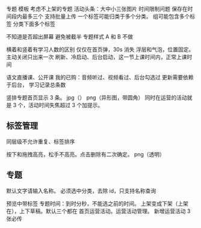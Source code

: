 专题
模板
考虑不上架的专题
活动头条：大中小三张图片
时间限制问题
保存在时间段内最多三个
支持批量上传
一个标签可能归类于多个分类。
组可能包含多个标签
分类下面多个标签

不知道是否超出屏幕
避免被截半
专题样式 A 和 B 不做

横着和竖着有学习人数的区别
仅仅在首页弹，30s 消失
浮层和气泡，位置固定。
主动关闭只出来一次
刷新、冷启动、后台启动，这一节上课时间内，正常上课时间

语文直播课、公开课
我的已购：音频听过、视频看过、后台勾选过
更新需要依赖于后台，
学习记录总条数

竖排专题首页显示 3 条。
jpg（） png（异形图，带圆角）
同时在运营的活动就是 3 个，活动时间失焦超过 3 个加提示。

## 标签管理

同层级不允许重复、标签排序

按下和拖拽高亮，松手不高亮。点击删除有二次确定。
png（透明）

## 专题

默认文字请输入名称。
必须选中分类，去除 id，只支持名称查询

预览中带标签
专题时间：到时分秒，不能选之前的时间。
上架变成下架（上架在），上下草稿。默认三个都在
首页运营活动。运营活动管理。
新增运营活动
3 张必传

